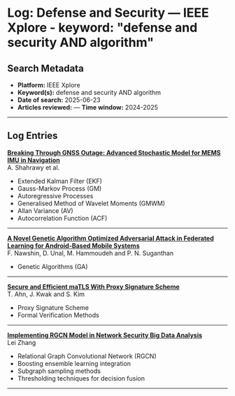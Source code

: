 # Log: Defense and Security — IEEE Xplore - keyword: "defense and security AND algorithm"

## Search Metadata

- **Platform:** IEEE Xplore
- **Keyword(s):** defense and security AND algorithm
- **Date of search:** 2025-06-23
- **Articles reviewed:** 
— **Time window:** 2024-2025

---

## Log Entries

**[Breaking Through GNSS Outage: Advanced Stochastic Model for MEMS IMU in Navigation](https://doi.org/10.1109/JSTARS.2025.3581379)**  
A. Shahrawy et al.  
- Extended Kalman Filter (EKF)  
- Gauss-Markov Process (GM)  
- Autoregressive Processes  
- Generalised Method of Wavelet Moments (GMWM)  
- Allan Variance (AV)  
- Autocorrelation Function (ACF)

---

**[A Novel Genetic Algorithm Optimized Adversarial Attack in Federated Learning for Android-Based Mobile Systems](https://doi.org/10.1109/TCE.2025.3577905)**  
F. Nawshin, D. Unal, M. Hammoudeh and P. N. Suganthan  
- Genetic Algorithms (GA)

---

**[Secure and Efficient maTLS With Proxy Signature Scheme](https://doi.org/10.1109/ACCESS.2025.3577909)**  
T. Ahn, J. Kwak and S. Kim  
- Proxy Signature Scheme   
- Formal Verification Methods  

---

**[Implementing RGCN Model in Network Security Big Data Analysis](https://doi.org/10.13052/jcsm2245-1439.14210)**  
Lei Zhang  
- Relational Graph Convolutional Network (RGCN)  
- Boosting ensemble learning integration  
- Subgraph sampling methods  
- Thresholding techniques for decision fusion  

---

